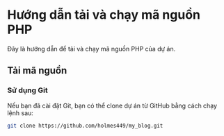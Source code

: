 # Hướng dẫn tải và chạy mã nguồn PHP

Đây là hướng dẫn để tải và chạy mã nguồn PHP của dự án.

## Tải mã nguồn

### Sử dụng Git

Nếu bạn đã cài đặt Git, bạn có thể clone dự án từ GitHub bằng cách chạy lệnh sau:

```bash
git clone https://github.com/holmes449/my_blog.git
